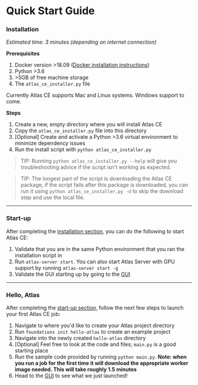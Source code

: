 # Quick Start Guide

### Installation

*Estimated time: 3 minutes (depending on internet connection)*

**Prerequisites**

 1. Docker version \>18.09 ([Docker installation instructions](https://docs.docker.com/install/))
 2. Python \>3.6
 3. \>5GB of free machine storage
 4. The `atlas_ce_installer.py` file

 Currently Atlas CE supports Mac and Linux systems. Windows support to come.

**Steps**

 1. Create a new, empty directory where you will install Atlas CE
 2. Copy the `atlas_ce_installer.py` file into this directory
 3. [Optional] Create and activate a Python \>3.6 virtual environment to minimize dependency issues
 4. Run the install script with `python atlas_ce_installer.py`
 
> TIP: Running `python atlas_ce_installer.py --help` will give you troubleshooting advice if the script isn't working as expected. 


> TIP: The longest part of the script is downloading the Atlas CE package, if the script fails after this package is
downloaded, you can run it using `python atlas_ce_installer.py -d` to skip the download step and use the local file. 

---

### Start-up

After completing the [installation section](#installation), you can do the following to start Atlas CE:

 1. Validate that you are in the same Python environment that you ran the installation script in
 2. Run `atlas-server start`. You can also start Atlas Server with GPU support by running `atlas-server start -g`
 3. Validate the GUI starting up by going to the [GUI](http://localhost:5555)

---

### Hello, Atlas

After completing the [start-up section](#start-up), follow the next few steps to launch your first Atlas CE job:

 1. Navigate to where you'd like to create your Atlas project directory
 2. Run `foundations init hello-atlas` to create an example project
 3. Navigate into the newly created `hello-atlas` directory
 4. [Optional] Feel free to look at the code and files; `main.py` is a good starting place
 5. Run the sample code provided by running `python main.py`. **Note: when you run a job for the first time it will download the appropriate worker image needed. This will take roughly 1.5 minutes**
 6. Head to the [GUI](http://localhost:5555/projects) to see what we just launched!
